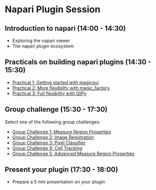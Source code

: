 # Napari Plugin Session

## Introduction to napari (14:00 - 14:30)

- Exploring the napari viewer
- The napari plugin ecosystem

## Practicals on building napari plugins (14:30 - 15:30)

- [Practical 1: Getting started with magicgui](Practicals%2FPractical_1_Magicgui_widget.ipynb)
- [Practical 2: More flexibility with magic_factory](Practicals%2FPractical_2_Magic_factory.ipynb)
- [Practical 3: Full flexibility with QtPy](Practicals%2FPractical_3_QtPy.ipynb)

## Group challenge (15:30 - 17:30)

Select one of the following group challenges:
- [Group Challenge 1: Measure Region Properties](GroupChallenges%2FChallenge_1_Measure_Regionprops.ipynb)
- [Group Challenge 2: Image Registration](GroupChallenges%2FChallenge_2_Image_Registration.ipynb)
- [Group Challenge 3: Pixel Classifier](GroupChallenges%2FChallenge_3_Pixel_Classifier.ipynb)
- [Group Challenge 4: Cell Tracking](GroupChallenges%2FChallenge_4_Cell_Tracking.ipynb)
- [Group Challenge 5: Advanced Measure Region Properties](GroupChallenges%2FChallenge_5_Advanced_Measure_Regionprops.ipynb)

## Present your plugin (17:30 - 18:00)

- Prepare a 5 min presentation on your plugin 

